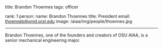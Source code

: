 title: Brandon Thoennes
tags: officer

rank: 1
person:
    name: Brandon Thoennes
    title: President
    email: thoenneb@onid.orst.edu
    image: /aiaa/img/people/thoennes.jpg

---

Brandon Thoennes, one of the founders and creators of OSU AIAA, is a senior
mechanical engineering major.
